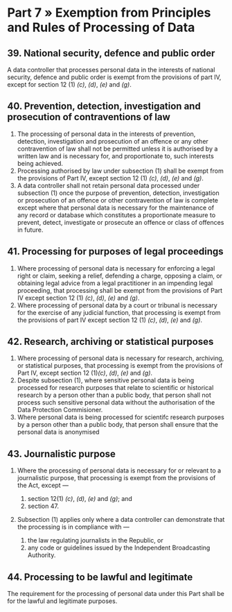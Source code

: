 # Part 7 » Exemption from Principles and Rules of Processing of Data

## 39. National security, defence and public order

A data controller that processes personal data in the interests of
national security, defence and public order is exempt from the
provisions of part IV, except for section 12 (1) *\(c)*, *(d)*, *(e)* and *(g)*.

## 40. Prevention, detection, investigation and prosecution of contraventions of law

1.  The processing of personal data in the interests of
    prevention, detection, investigation and prosecution of an offence
    or any other contravention of law shall not be permitted unless it
    is authorised by a written law and is necessary for, and
    proportionate to, such interests being achieved.
2.  Processing authorised by law under subsection (1) shall be exempt
    from the provisions of Part IV, except section 12 (1) *\(c)*, *(d)*,
    *(e)* and *(g)*.
3.  A data controller shall not retain personal data processed under
    subsection (1) once the purpose of prevention, detection,
    investigation or prosecution of an offence or other contravention of
    law is complete except where that personal data is necessary for the
    maintenance of any record or database which constitutes a
    proportionate measure to prevent, detect, investigate or prosecute
    an offence or class of offences in future.

## 41. Processing for purposes of legal proceedings

1.  Where processing of personal data is necessary for enforcing a
    legal right or claim, seeking a relief, defending a charge, opposing
    a claim, or obtaining legal advice from a legal practitioner in an
    impending legal proceeding, that processing shall be exempt from the
    provisions of Part IV except section 12 (1) *\(c)*, *(d)*, *(e)* and
    *(g)*.
2.  Where processing of personal data by a court or tribunal is
    necessary for the exercise of any judicial function, that processing
    is exempt from the provisions of part IV except section 12 (1) *\(c)*, *(d)*, *(e)* and *(g)*.

## 42. Research, archiving or statistical purposes

1.  Where processing of personal data is necessary for research,
    archiving, or statistical purposes, that processing is exempt from
    the provisions of Part IV, except section 12 (1)*\(c)*, *(d)*, *(e)* and
    *(g)*.
2.  Despite subsection (1), where sensitive personal data is being
    processed for research purposes that relate to scientific or
    historical research by a person other than a public body, that
    person shall not process such sensitive personal data without the
    authorisation of the Data Protection Commisioner.
3.  Where personal data is being processed for scientifc research
    purposes by a person other than a public body, that person shall
    ensure that the personal data is anonymised

## 43. Journalistic purpose

1.  Where the processing of personal data is necessary for or
    relevant to a journalistic purpose, that processing is exempt from
    the provisions of the Act, except —

    1.  section 12(1) *\(c)*, *(d)*, *(e)* and *(g)*; and
    2.  section 47.

2.  Subsection (1) applies only where a data controller can demonstrate
    that the processing is in compliance with —

    1.  the law regulating journalists in the Republic, or
    2.  any code or guidelines issued by the Independent Broadcasting
        Authority.

## 44. Processing to be lawful and legitimate

The requirement for the processing of personal data under this Part
shall be for the lawful and legitimate purposes.
